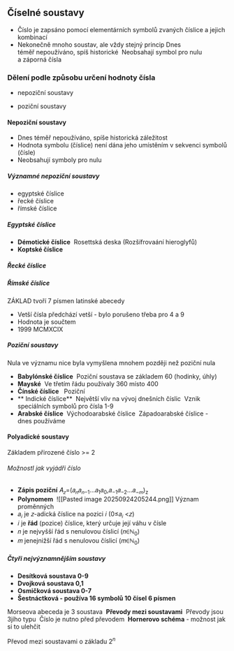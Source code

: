 ## **Číselné soustavy** 
- Číslo je zapsáno pomocí elementárních symbolů zvaných číslice a jejich kombinací
- Nekonečně mnoho soustav, ale vždy stejný princip
Dnes téměř nepoužíváno, spíš historické 
Neobsahají symbol pro nulu a záporná čísla 
### Dělení podle způsobu určení hodnoty čísla
* nepoziční soustavy
- poziční soustavy
#### Nepoziční soustavy
- Dnes téměř nepoužíváno, spíše historická záležitost
-  Hodnota symbolu (číslice) není dána jeho umístěním v sekvenci symbolů (čísle)
 - Neobsahují symboly pro nulu
##### Významné nepoziční soustavy
- egyptské číslice
- řecké číslice
- římské číslice
##### Egyptské číslice
 - **Démotické číslice** 
    Rosettská deska (Rozšífrovaání hieroglyfů) 
- **Koptské číslice** 
##### **Řecké číslice**
##### **Římské číslice** 
ZÁKLAD tvoří 7 písmen latinské abecedy 
- Vetší čísla předchází vetší - bylo porušeno třeba pro 4 a 9 
- Hodnota je součtem 
- 1999 MCMXCIX 
##### **Poziční soustavy** 
Nula ve významu nice byla vymyšlena mnohem později než poziční nula 
- **Babylónské číslice** 
	Poziční soustava se základem 60 (hodinky, úhly) 
- **Mayské** 
	Ve třetím řádu používaly 360 místo 400 
- **Čínské číslice**  
	Poziční 
- ** Indické číslice** 
	Největší vliv na vývoj dnešních číslic 
	Vznik speciálních symbolů pro čísla 1-9 
- **Arabské číslice** 
	Východoarabské číslice 
	Západoarabské číslice - dnes používáme 
#### **Polyadické soustavy** 

Základem přirozené číslo >= 2
###### MožnostI jak vyjádři číslo
- **Zápis poziční**
	𝐴<sub>𝑧</sub>=(𝑎<sub>𝑛</sub>𝑎<sub>𝑛−1</sub>…𝑎<sub>1</sub>𝑎<sub>0</sub>,𝑎<sub>−1</sub>𝑎<sub>−2</sub>…𝑎<sub>−𝑚</sub>)<sub>z</sub> 
 - **Polynomem** 
	![[Pasted image 20250924205244.png]]
Význam proměnných 
- 𝑎<sub>𝑖</sub> je 𝑧-adická číslice na pozici 𝑖 (0≤𝑎<sub>𝑖</sub> <𝑧)
- 𝑖 je **řád** (pozice) číslice, který určuje její váhu v čísle
- 𝑛 je nejvyšší řád s nenulovou číslicí (𝑛∈ℕ<sub>0</sub>)
- 𝑚 jenejnižší řád s nenulovou číslicí (𝑚∈ℕ<sub>0</sub>) 
##### Čtyři nejvýznamnějším soustavy 
- **Desítková soustava 0-9**
- **Dvojková soustava 0,1** 
- **Osmičková soustava 0-7** 
- **Šestnáctková - používa 16 symbolů 10 čísel 6 písmen** 

Morseova abeceda je 3 soustava 
**Převody mezi soustavami** 
Převody jsou 3jího typu 
Číslo je nutno před převodem 
**Hornerovo schéma** - možnost jak si to ulehčit 

Převod mezi soustavami o základu $2^n$


